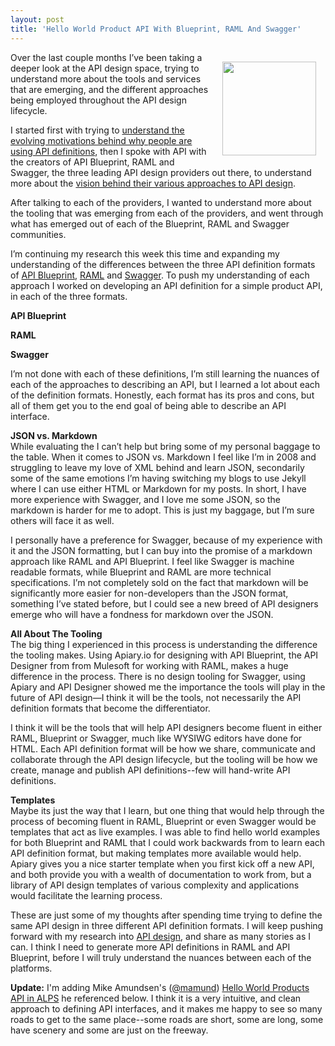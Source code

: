 ```yaml
---
layout: post
title: 'Hello World Product API With Blueprint, RAML And Swagger'
---
```

<p><img style="padding: 15px;" src="https://s3.amazonaws.com/kinlane-productions/bw-icons/bw-building-blocks-design.png" alt="" width="150" align="right" /></p>
<p>Over the last couple months I&rsquo;ve been taking a deeper look at the API design space, trying to understand more about the tools and services that are emerging, and the different approaches being employed throughout the API design lifecycle.</p>
<p>I started first with trying to <a href="http://apievangelist.com/2014/01/22/the-evolving-motivations-behind-api-definitions/">understand the evolving motivations behind why people are using API definitions</a>, then I spoke with API with the creators of API Blueprint, RAML and Swagger, the three leading API design providers out there, to understand more about the <a href="http://apievangelist.com/2014/01/31/the-vision-behind-swagger-api-blueprint-and-raml/">vision behind their various approaches to API design</a>.</p>
<p>After talking to each of the providers, I wanted to understand more about the tooling that was emerging from each of the providers, and went through what has emerged out of each of the Blueprint, RAML and Swagger communities.</p>
<p>I&rsquo;m continuing my research this week this time and expanding my understanding of the differences between the three API definition formats of <a href="http://apievangelist.com/2014/02/27/api-design-tooling-from-api-blueprint/">API Blueprint</a>, <a href="http://apievangelist.com/2014/03/01/api-design-tooling-from-raml/">RAML</a> and <a href="http://apievangelist.com/2014/02/25/api-design-tooling-from-swagger/">Swagger</a>.  To push my understanding of each approach I worked on developing an API definition for a simple product API, in each of the three formats.</p>
<p><strong>API Blueprint</strong><br />
<script src="https://gist.github.com/kinlane/9442237.js"></script>
</p>
<p><strong>RAML</strong><br />
<script src="https://gist.github.com/kinlane/9442232.js"></script>
</p>
<p><strong>Swagger</strong><br />
<script src="https://gist.github.com/kinlane/9442340.js"></script>
</p>
<p>I&rsquo;m not done with each of these definitions, I&rsquo;m still learning the nuances of each of the approaches to describing an API, but I learned a lot about each of the definition formats.  Honestly, each format has its pros and cons, but all of them get you to the end goal of being able to describe an API interface.</p>
<p><strong>JSON vs. Markdown</strong><br /> While evaluating the I can&rsquo;t help but bring some of my personal baggage to the table. When it comes to JSON vs. Markdown I feel like I&rsquo;m in 2008 and struggling to leave my love of XML behind and learn JSON, secondarily some of the same emotions I&rsquo;m having switching my blogs to use Jekyll where I can use either HTML or Markdown for my posts. In short, I have more experience with Swagger, and I love me some JSON, so the markdown is harder for me to adopt. This is just my baggage, but I&rsquo;m sure others will face it as well.</p>
<p>I personally have a preference for Swagger, because of my experience with it and the JSON formatting, but I can buy into the promise of a markdown approach like RAML and API Blueprint.  I feel like Swagger is machine readable formats, while Blueprint and RAML are more technical specifications. I&rsquo;m not completely sold on the fact that markdown will be significantly more easier for non-developers than the JSON format, something I&rsquo;ve stated before, but I could see a new breed of API designers emerge who will have a fondness for markdown over the JSON.</p>
<p><strong>All About The Tooling</strong><br /> The big thing I experienced in this process is understanding the difference the tooling makes. Using Apiary.io for designing with API Blueprint, the API Designer from from Mulesoft for working with RAML, makes a huge difference in the process. There is no design tooling for Swagger, using Apiary and API Designer showed me the importance the tools will play in the future of API design&mdash;I think it will be the tools, not necessarily the API definition formats that become the differentiator.</p>
<p>I think it will be the tools that will help API designers become fluent in either RAML, Blueprint or Swagger, much like WYSIWG editors have done for HTML. Each API definition format will be how we share, communicate and collaborate through the API design lifecycle, but the tooling will be how we create, manage and publish API definitions--few will hand-write API definitions.</p>
<p><strong>Templates</strong><br /> Maybe its just the way that I learn, but one thing that would help through the process of becoming fluent in RAML, Blueprint or even Swagger would be templates that act as live examples. I was able to find hello world examples for both Blueprint and RAML that I could work backwards from to learn each API definition format, but making templates more available would help. Apiary gives you a nice starter template when you first kick off a new API, and both provide you with a wealth of documentation to work from, but a library of API design templates of various complexity and applications would facilitate the learning process.</p>
<p>These are just some of my thoughts after spending time trying to define the same API design in three different API definition formats. I will keep pushing forward with my research into <a href="http://design.apievangelist.com">API design</a>, and share as many stories as I can. I think I need to generate more API definitions in RAML and API Blueprint, before I will truly understand the nuances between each of the platforms.</p>
<p><strong>Update:</strong> I'm adding Mike Amundsen's (<a href="https://twitter.com/mamund">@mamund</a>)&nbsp;<a href="https://gist.github.com/mamund/9443276">Hello World Products API in ALPS</a> he referenced below. I think it is a very intuitive, and clean approach to defining API interfaces, and it makes me happy to see so many roads to get to the same place--some roads are short, some are long, some have scenery and some are just on the freeway. &nbsp;</p>
<script src="https://gist.github.com/mamund/9443276.js"></script>